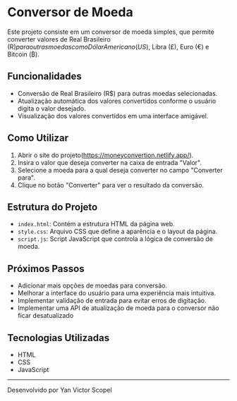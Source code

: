 # Conversor de Moeda

Este projeto consiste em um conversor de moeda simples, que permite converter valores de Real Brasileiro (R$) para outras moedas como Dólar Americano (US$), Libra (£), Euro (€) e Bitcoin (₿).

## Funcionalidades

- Conversão de Real Brasileiro (R$) para outras moedas selecionadas.
- Atualização automática dos valores convertidos conforme o usuário digita o valor desejado.
- Visualização dos valores convertidos em uma interface amigável.

## Como Utilizar

1. Abrir o site do projeto(https://moneyconvertion.netlify.app/).
2. Insira o valor que deseja converter na caixa de entrada "Valor".
3. Selecione a moeda para a qual deseja converter no campo "Converter para".
4. Clique no botão "Converter" para ver o resultado da conversão.

## Estrutura do Projeto

- `index.html`: Contém a estrutura HTML da página web.
- `style.css`: Arquivo CSS que define a aparência e o layout da página.
- `script.js`: Script JavaScript que controla a lógica de conversão de moeda.

## Próximos Passos

- Adicionar mais opções de moedas para conversão.
- Melhorar a interface do usuário para uma experiência mais intuitiva.
- Implementar validação de entrada para evitar erros de digitação.
- Implementar uma API de atualização de moeda para o conversor não ficar desatualizado

## Tecnologias Utilizadas

- HTML
- CSS
- JavaScript

---
Desenvolvido por Yan Victor Scopel
